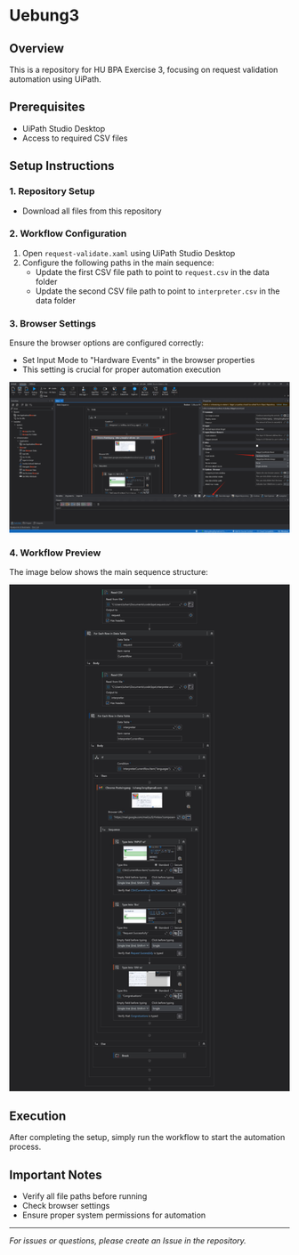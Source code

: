 # Uebung3

## Overview
This is a repository for HU BPA Exercise 3, focusing on request validation automation using UiPath.

## Prerequisites
- UiPath Studio Desktop
- Access to required CSV files

## Setup Instructions

### 1. Repository Setup
- Download all files from this repository

### 2. Workflow Configuration
1. Open `request-validate.xaml` using UiPath Studio Desktop
2. Configure the following paths in the main sequence:
   - Update the first CSV file path to point to `request.csv` in the data folder
   - Update the second CSV file path to point to `interpreter.csv` in the data folder

### 3. Browser Settings
Ensure the browser options are configured correctly:
- Set Input Mode to "Hardware Events" in the browser properties
- This setting is crucial for proper automation execution

![3](./pic/instruction.png)

### 4. Workflow Preview
The image below shows the main sequence structure:

![Main Sequence](./pic/Main%20Sequence.jpg)

## Execution
After completing the setup, simply run the workflow to start the automation process.

## Important Notes
- Verify all file paths before running
- Check browser settings
- Ensure proper system permissions for automation

---
*For issues or questions, please create an Issue in the repository.*